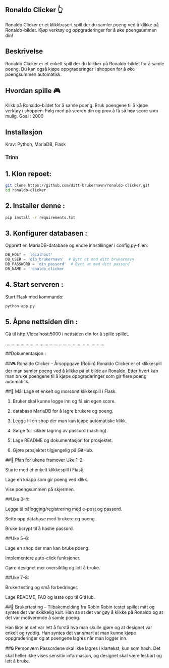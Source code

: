 ## Ronaldo Clicker 👆

Ronaldo Clicker er et klikkbasert spill der du samler poeng ved å klikke på Ronaldo-bildet. Kjøp verktøy og oppgraderinger for å øke poengsummen din!


## Beskrivelse
Ronaldo Clicker er et enkelt spill der du klikker på Ronaldo-bildet for å samle poeng. Du kan også kjøpe oppgraderinger i shoppen for å øke poengsummen automatisk.

## Hvordan spille 🎮
Klikk på Ronaldo-bildet for å samle poeng.
Bruk poengene til å kjøpe verktøy i shoppen.
Følg med på scoren din og prøv å få så høy score som mulig.
Goal : 2000


## Installasjon
Krav:
Python,
MariaDB,
Flask


### Trinn
## 1. **Klon repoet**:
   ```bash
   git clone https://github.com/ditt-brukernavn/ronaldo-clicker.git
   cd ronaldo-clicker
 ```

## 2. Installer denne :
   ```bash
   pip install -r requirements.txt
 ```

## 3. Konfigurer databasen :
Opprett en MariaDB-database og endre innstillinger i config.py-filen:
```python
DB_HOST = 'localhost'
DB_USER = 'din_brukernavn'  # Bytt ut med ditt brukernavn
DB_PASSWORD = 'din_passord'  # Bytt ut med ditt passord
DB_NAME = 'ronaldo_clicker
```

## 4. Start serveren :
Start Flask med kommando:
```python
python app.py
```

## 5. Åpne nettsiden din :
Gå til http://localhost:5000 i nettsiden din for å spille spillet.













..............................................................................



##Dokumentasjon : 

##🎮 Ronaldo Clicker – Årsoppgave (Robin)
Ronaldo Clicker er et klikkespill der man samler poeng ved å klikke på et bilde av Ronaldo. Etter hvert kan man bruke poengene til å kjøpe oppgraderinger som gir flere poeng automatisk.

##🎯 Mål
Lage et enkelt og morsomt klikkespill i Flask.

1. Bruker skal kunne logge inn og få sin egen score.

2. database MariaDB for å lagre brukere og poeng.

3. Legge til en shop der man kan kjøpe automatiske klikk.

4. Sørge for sikker lagring av passord (hashing).

5. Lage README og dokumentasjon for prosjektet.

6. Gjøre prosjektet tilgjengelig på GitHub.

##🔧 Plan for ukene framover
Uke 1–2:

Starte med et enkelt klikkespill i Flask.

Lage en knapp som gir poeng ved klikk.

Vise poengsummen på skjermen.

##Uke 3–4:

Legge til pålogging/registrering med e-post og passord.

Sette opp database med brukere og poeng.

Bruke bcrypt til å hashe passord.

##Uke 5–6:

Lage en shop der man kan bruke poeng.

Implementere auto-click funksjoner.

Gjøre designet mer oversiktlig og lett å bruke.

##Uke 7–8:

Brukertesting og små forbedringer.

Lage README, FAQ og laste opp til GitHub.

##🧪 Brukertesting – Tilbakemelding fra Robin
Robin testet spillet mitt og syntes det var skikkelig kult. Han sa at det var gøy å klikke på Ronaldo og at det var motiverende å samle poeng.

Han likte at det var lett å forstå hva man skulle gjøre og at designet var enkelt og ryddig. Han syntes det var smart at man kunne kjøpe oppgraderinger og at poengene lagres når man logger inn.

##🔒 Personvern
Passordene skal ikke lagres i klartekst, kun som hash. Det skal heller ikke vises sensitiv informasjon, og designet skal være lesbart og lett å bruke.
